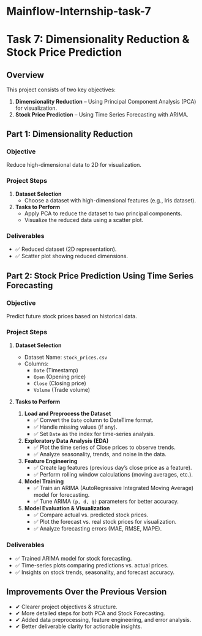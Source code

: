 # Mainflow-Internship-task-7
# Task 7: Dimensionality Reduction & Stock Price Prediction

## Overview
This project consists of two key objectives:
1. **Dimensionality Reduction** – Using Principal Component Analysis (PCA) for visualization.
2. **Stock Price Prediction** – Using Time Series Forecasting with ARIMA.

## Part 1: Dimensionality Reduction
### Objective
Reduce high-dimensional data to 2D for visualization.

### Project Steps
1. **Dataset Selection**
   - Choose a dataset with high-dimensional features (e.g., Iris dataset).
2. **Tasks to Perform**
   - Apply PCA to reduce the dataset to two principal components.
   - Visualize the reduced data using a scatter plot.

### Deliverables
- ✅ Reduced dataset (2D representation).
- ✅ Scatter plot showing reduced dimensions.

## Part 2: Stock Price Prediction Using Time Series Forecasting
### Objective
Predict future stock prices based on historical data.

### Project Steps
1. **Dataset Selection**
   - Dataset Name: `stock_prices.csv`
   - Columns:
     - `Date` (Timestamp)
     - `Open` (Opening price)
     - `Close` (Closing price)
     - `Volume` (Trade volume)

2. **Tasks to Perform**
   1. **Load and Preprocess the Dataset**
      - ✅ Convert the `Date` column to DateTime format.
      - ✅ Handle missing values (if any).
      - ✅ Set `Date` as the index for time-series analysis.
   2. **Exploratory Data Analysis (EDA)**
      - ✅ Plot the time series of Close prices to observe trends.
      - ✅ Analyze seasonality, trends, and noise in the data.
   3. **Feature Engineering**
      - ✅ Create lag features (previous day’s close price as a feature).
      - ✅ Perform rolling window calculations (moving averages, etc.).
   4. **Model Training**
      - ✅ Train an ARIMA (AutoRegressive Integrated Moving Average) model for forecasting.
      - ✅ Tune ARIMA `(p, d, q)` parameters for better accuracy.
   5. **Model Evaluation & Visualization**
      - ✅ Compare actual vs. predicted stock prices.
      - ✅ Plot the forecast vs. real stock prices for visualization.
      - ✅ Analyze forecasting errors (MAE, RMSE, MAPE).

### Deliverables
- ✅ Trained ARIMA model for stock forecasting.
- ✅ Time-series plots comparing predictions vs. actual prices.
- ✅ Insights on stock trends, seasonality, and forecast accuracy.

## Improvements Over the Previous Version
- ✔ Clearer project objectives & structure.
- ✔ More detailed steps for both PCA and Stock Forecasting.
- ✔ Added data preprocessing, feature engineering, and error analysis.
- ✔ Better deliverable clarity for actionable insights.

